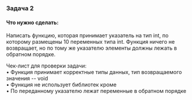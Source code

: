 ### Задача 2

#### Что нужно сделать:

Написать функцию, которая принимает указатель на тип int, по которому размещены 10 переменных типа int. Функция ничего не возвращает, но по тому же указателю элементы должны лежать в обратном порядке.

Чек-лист для проверки задачи:  
• Функция принимает корректные типы данных, тип возвращаемого значения -- void  
• Функция не использует библиотек кроме <iostream>  
• По переданному указателю лежат переменные в обратном порядке

